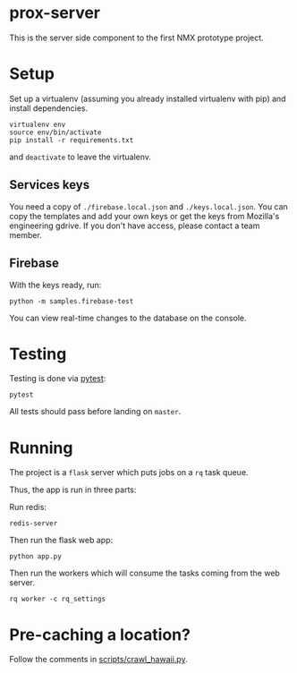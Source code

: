 # prox-server
This is the server side component to the first NMX prototype project.

# Setup
Set up a virtualenv (assuming you already installed virtualenv with pip) and install dependencies.

    virtualenv env
    source env/bin/activate
    pip install -r requirements.txt

and `deactivate` to leave the virtualenv.

## Services keys
You need a copy of `./firebase.local.json` and `./keys.local.json`. You can
copy the templates and add your own keys or get the keys from Mozilla's
engineering gdrive. If you don't have access, please contact a team member.

## Firebase
With the keys ready, run:

    python -m samples.firebase-test

You can view real-time changes to the database on the console.

# Testing
Testing is done via [pytest](pytest.org):

    pytest

All tests should pass before landing on `master`.

# Running

The project is a `flask` server which puts jobs on a `rq` task queue.

Thus, the app is run in three parts:

Run redis:

    redis-server

Then run the flask web app:

    python app.py

Then run the workers which will consume the tasks coming from the web server.

    rq worker -c rq_settings

# Pre-caching a location?
Follow the comments in [scripts/crawl_hawaii.py][crawl.py].

[crawl.py]: https://github.com/mozilla-mobile/prox-server/blob/master/scripts/crawl_hawaii.py
